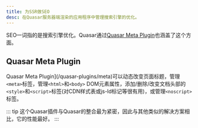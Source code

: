 ```yaml
---
title: 为SSR做SEO
desc: 在Quasar服务器端渲染的应用程序中管理搜索引擎的优化。
---
```


SEO一词指的是搜索引擎优化。Quasar通过[Quasar Meta Plugin](/quasar-plugins/meta)也涵盖了这个方面。

## Quasar Meta Plugin

Quasar Meta Plugin](/quasar-plugins/meta)可以动态改变页面标题，管理`<meta>`标签，管理`<html>`和`<body>` DOM元素属性，添加/删除/改变文档头部的`<style>`和`<script>`标签(对CDN样式表或js-ld标记等很有用)，或管理`<noscript>`标签。

::: tip
这个Quasar插件与Quasar的整合最为紧密，因此与其他类似的解决方案相比，它的性能最好。
:::
